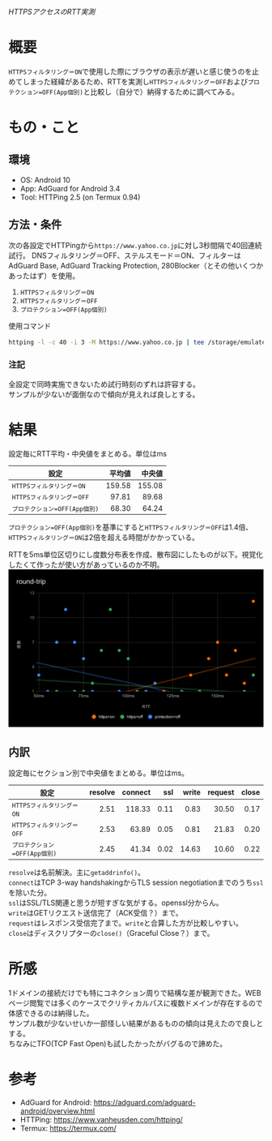 ###### HTTPSアクセスのRTT実測

# 概要
`HTTPSフィルタリング＝ON`で使用した際にブラウザの表示が遅いと感じ使うのを止めてしまった経緯があるため、RTTを実測し`HTTPSフィルタリング＝OFF`および`プロテクション=OFF(App個別)`と比較し（自分で）納得するために調べてみる。

# もの・こと

## 環境
- OS: Android 10
- App: AdGuard for Android 3.4
- Tool: HTTPing 2.5 (on Termux 0.94)

## 方法・条件
次の各設定でHTTPingから`https://www.yahoo.co.jp`に対し3秒間隔で40回連続試行。
DNSフィルタリング＝OFF、ステルスモード＝ON、フィルターはAdGuard Base, AdGuard Tracking Protection, 280Blocker（とその他いくつかあったはず）を使用。
1. `HTTPSフィルタリング＝ON`
2. `HTTPSフィルタリング＝OFF`
3. `プロテクション=OFF(App個別)`

使用コマンド

```sh
httping -l -c 40 -i 3 -M https://www.yahoo.co.jp | tee /storage/emulated/0/Download/httping.json
```

### 注記
全設定で同時実施できないため試行時刻のずれは許容する。  
サンプルが少ないが面倒なので傾向が見えれば良しとする。

# 結果
設定毎にRTT平均・中央値をまとめる。単位はms  

設定                           | 平均値 | 中央値
---                            |    ---:|   ---:
`HTTPSフィルタリング＝ON`      | 159.58 | 155.08
`HTTPSフィルタリング＝OFF`     |  97.81 |  89.68
`プロテクション=OFF(App個別)`  |  68.30 |  64.24

`プロテクション=OFF(App個別)`を基準にすると`HTTPSフィルタリング＝OFF`は1.4倍、`HTTPSフィルタリング＝ON`は2倍を超える時間がかかっている。

RTTを5ms単位区切りにし度数分布表を作成、散布図にしたものが以下。視覚化したくて作ったが使い方があっているのか不明。
![plot](./round-trip.svg)

## 内訳
設定毎にセクション別で中央値をまとめる。単位はms。  

設定                           | resolve | connect |   ssl   |  write | request | close
---                            |     ---:|     ---:|     ---:|    ---:|     ---:|   ---:
`HTTPSフィルタリング＝ON`      |    2.51 |  118.33 |    0.11 |   0.83 |   30.50 |  0.17
`HTTPSフィルタリング＝OFF`     |    2.53 |   63.89 |    0.05 |   0.81 |   21.83 |  0.20
`プロテクション=OFF(App個別)`  |    2.45 |   41.34 |    0.02 |  14.63 |   10.60 |  0.22

`resolve`は名前解決。主に`getaddrinfo()`。  
`connect`はTCP 3-way handshakingからTLS session negotiationまでのうち`ssl`を除いた分。  
`ssl`はSSL/TLS関連と思うが短すぎな気がする。openssl分からん。  
`write`はGETリクエスト送信完了（ACK受信？）まで。  
`request`はレスポンス受信完了まで。`write`と合算した方が比較しやすい。  
`close`はディスクリプターの`close()`（Graceful Close？）まで。

# 所感

1ドメインの接続だけでも特にコネクション周りで結構な差が観測できた。WEBページ閲覧では多くのケースでクリティカルパスに複数ドメインが存在するので体感できるのは納得した。  
サンプル数が少ないせいか一部怪しい結果があるものの傾向は見えたので良しとする。  
ちなみにTFO(TCP Fast Open)も試したかったがバグるので諦めた。

# 参考
- AdGuard for Android: <https://adguard.com/adguard-android/overview.html>
- HTTPing: <https://www.vanheusden.com/httping/>
- Termux: <https://termux.com/>

